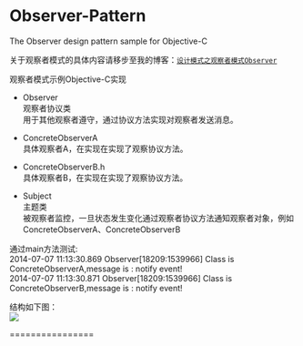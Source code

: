 Observer-Pattern
================

The Observer design pattern sample for Objective-C

关于观察者模式的具体内容请移步至我的博客：[`设计模式之观察者模式Observer`](http://yuxiaopeng.com/blog/2014/07/07/observer-of-design-patterns/)

观察者模式示例Objective-C实现

*   Observer  <br/>
    观察者协议类  <br/>
    用于其他观察者遵守，通过协议方法实现对观察者发送消息。

*  ConcreteObserverA  <br/>
    具体观察者A，在实现在实现了观察协议方法。

*  ConcreteObserverB.h  <br/> 
    具体观察者B，在实现在实现了观察协议方法。
    
*  Subject  <br/> 
    主题类  <br/> 
    被观察者监控，一旦状态发生变化通过观察者协议方法通知观察者对象，例如ConcreteObserverA、ConcreteObserverB

通过main方法测试:  <br/>
    2014-07-07 11:13:30.869 Observer[18209:1539966] Class is ConcreteObserverA,message is : notify event!  <br/>
    2014-07-07 11:13:30.871 Observer[18209:1539966] Class is ConcreteObserverB,message is : notify event!
    
结构如下图：  <br/>
    <img src='http://yuxiaopeng.com/images/2014/07/Observer_Pattern.png' />


================

